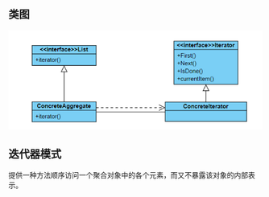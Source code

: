 ## 类图
![](../../../../image/微信截图_20190510171543.png)

## 迭代器模式
提供一种方法顺序访问一个聚合对象中的各个元素，而又不暴露该对象的内部表示。